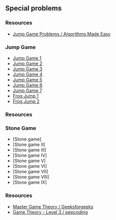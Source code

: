 ## Special problems

### Resources
- [Jump Game Problems / Algorithms Made Easy](https://www.youtube.com/playlist?list=PLJtzaiEpVo2yaP5v5bq0-QJgU0lO3TrEi)

### Jump Game
- [Jump Game 1](/src/com/problems/special/jumpgame/JumpGame1.java)
- [Jump Game 2](/src/com/problems/special/jumpgame/JumpGame2.java)
- [Jump Game 3](/src/com/problems/special/jumpgame/JumpGame3.java)
- [Jump Game 4](/src/com/problems/special/jumpgame/JumpGame4.java)
- [Jump Game 5](/src/com/problems/special/jumpgame/JumpGame5.java)
- [Jump Game 6](/src/com/problems/special/jumpgame/JumpGame6.java)
- [Jump Game 7](/src/com/problems/special/jumpgame/JumpGame7.java)
- [Frog Jump 1](/src/com/problems/special/jumpgame/FrogJump1.java)
- [Frog Jump 2](/src/com/problems/special/jumpgame/FrogJump2.java)

### Resources

### Stone Game

- [Stone game]
- [Stone game II]
- [Stone game III]
- [Stone game IV]
- [Stone game V]
- [Stone game VI]
- [Stone game VII]
- [Stone game VIII]
- [Stone game IX]

### Resources

- [Master Game Theory / Geeksforgeeks](https://www.youtube.com/playlist?list=PLM68oyaqFM7RqV8GBCMGsmwyFxUVr36tx)
- [Game Theory - Level 3 / pepcoding](https://www.youtube.com/playlist?list=PL-Jc9J83PIiENC1X16gjxjaIbSXBr8C6e)